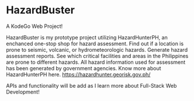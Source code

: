 # HazardBuster
A KodeGo Web Project!


HazardBuster is my prototype project utilizing HazardHunterPH, an enchanced one-stop shop for hazard assessment.
Find out if a location is prone to seismic, volcanic, or hydrometeorologic hazards. Generate hazard assessment reports.
See which critical facilities and areas in the Philippines are prone to different hazards.
All hazard information used for assessment has been generated by government agencies.
Know more about HazardHunterPH here. 
https://hazardhunter.georisk.gov.ph/


APIs and functionality will be add as I learn more about Full-Stack Web Development!
